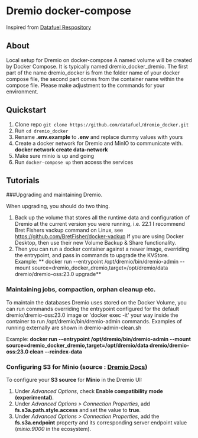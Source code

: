 # Dremio docker-compose

Inspired from [Datafuel Respository](https://github.com/datafuel/dremio_docker)

## About
Local setup for Dremio on docker-compose
A named volume will be created by Docker Compose. It is typically named dremio_docker_dremio.
The first part of the name dremio_docker is from the folder name of your docker compose file, the second part comes from the container name within the compose file.
Please make adjustment to the commands for your environment.

## Quickstart
1. Clone repo `git clone https://github.com/datafuel/dremio_docker.git`
2. Run `cd dremio_docker`
3. Rename **.env.example** to **.env** and replace dummy values with yours
4. Create a docker network for Dremio and MinIO to communicate with.
   **docker network create data-network**
5. Make sure minio is up and going
6. Run `docker-compose up` then access the services

## Tutorials

###Upgrading and maintaining Dremio.

When upgrading, you should do two thing.
1. Back up the volume that stores all the runtime data and configuration of Dremio at the current version you were running, i.e. 22.1
   I recommend Bret Fishers vackup command on Linux, see https://github.com/BretFisher/docker-vackup
   If you are using Docker Desktop, then use their new Volume Backup & Share functionality.
2. Then you can run a docker container against a newer image, overriding the entrypoint, and pass in commands to upgrade the KVStore.
   Example:
   ** docker run --entrypoint /opt/dremio/bin/dremio-admin --mount source=dremio_docker_dremio,target=/opt/dremio/data dremio/dremio-oss:23.0 upgrade**

### Maintaining jobs, compaction, orphan cleanup etc.

To maintain the databases Dremio uses stored on the Docker Volume, you can run commands overriding the entrypoint configured for the default dremio/dremio-oss:23.0 image
or 'docker exec -it' your way inside the container to run /opt/dremio/bin/dremio-admin commands.  Examples of running externally are shown in dremio-admin-clean.sh

Example:
**docker run --entrypoint /opt/dremio/bin/dremio-admin --mount source=dremio_docker_dremio,target=/opt/dremio/data dremio/dremio-oss:23.0 clean --reindex-data**

### Configuring S3 for Minio (source : [Dremio Docs](https://docs.dremio.com/data-sources/s3.html#configuring-s3-for-minio))

To configure your **S3 source** for **Minio** in the Dremio UI:

1. Under *Advanced Options*, check **Enable compatibility mode (experimental)**.
2. Under *Advanced Options > Connection Properties*, add **fs.s3a.path.style.access** and set the value to **true**.
3. Under *Advanced Options > Connection Properties*, add the **fs.s3a.endpoint** property and its corresponding server endpoint value (*minio:9000* in the ecosystem).
